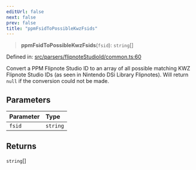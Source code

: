 ```yaml
---
editUrl: false
next: false
prev: false
title: "ppmFsidToPossibleKwzFsids"
---
```


> **ppmFsidToPossibleKwzFsids**(`fsid`): `string`[]

Defined in: [src/parsers/flipnoteStudioId/common.ts:60](https://github.com/jaames/flipnote.js/blob/a8a7e56268fb7f3a0039ade6ddc69a607deedd27/src/parsers/flipnoteStudioId/common.ts#L60)

Convert a PPM Flipnote Studio ID to an array of all possible matching KWZ Flipnote Studio IDs (as seen in Nintendo DSi Library Flipnotes).
Will return `null` if the conversion could not be made.

## Parameters

| Parameter | Type |
| :------ | :------ |
| `fsid` | `string` |

## Returns

`string`[]
